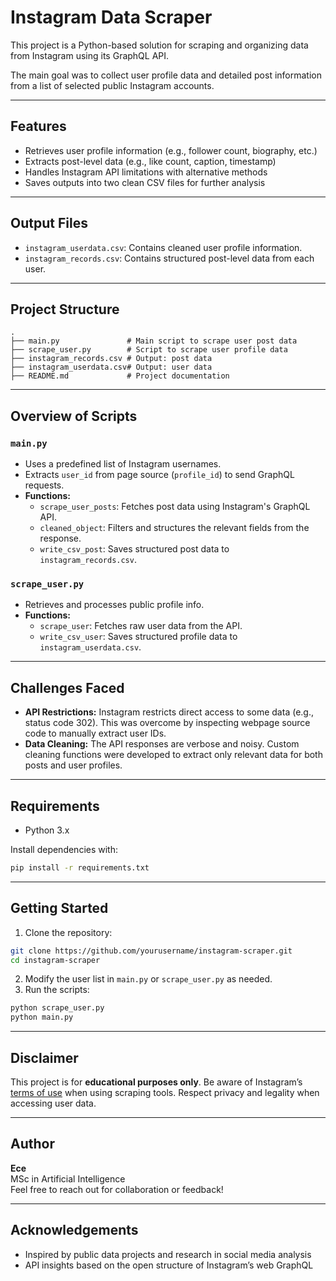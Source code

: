 # Instagram Data Scraper

This project is a Python-based solution for scraping and organizing data from Instagram using its GraphQL API.

The main goal was to collect user profile data and detailed post information from a list of selected public Instagram accounts.

---

##  Features

- Retrieves user profile information (e.g., follower count, biography, etc.)
- Extracts post-level data (e.g., like count, caption, timestamp)
- Handles Instagram API limitations with alternative methods
- Saves outputs into two clean CSV files for further analysis

---

##  Output Files

- `instagram_userdata.csv`: Contains cleaned user profile information.
- `instagram_records.csv`: Contains structured post-level data from each user.

---

##  Project Structure

```
.
├── main.py               # Main script to scrape user post data
├── scrape_user.py        # Script to scrape user profile data
├── instagram_records.csv # Output: post data
├── instagram_userdata.csv# Output: user data
├── README.md             # Project documentation
```

---

##  Overview of Scripts

### `main.py`
- Uses a predefined list of Instagram usernames.
- Extracts `user_id` from page source (`profile_id`) to send GraphQL requests.
- **Functions:**
    - `scrape_user_posts`: Fetches post data using Instagram's GraphQL API.
    - `cleaned_object`: Filters and structures the relevant fields from the response.
    - `write_csv_post`: Saves structured post data to `instagram_records.csv`.

### `scrape_user.py`
- Retrieves and processes public profile info.
- **Functions:**
    - `scrape_user`: Fetches raw user data from the API.
    - `write_csv_user`: Saves structured profile data to `instagram_userdata.csv`.

---

##  Challenges Faced

- **API Restrictions:** Instagram restricts direct access to some data (e.g., status code 302). This was overcome by inspecting webpage source code to manually extract user IDs.
- **Data Cleaning:** The API responses are verbose and noisy. Custom cleaning functions were developed to extract only relevant data for both posts and user profiles.

---

## Requirements

- Python 3.x

Install dependencies with:

```bash
pip install -r requirements.txt
```

---

## Getting Started

1. Clone the repository:

```bash
git clone https://github.com/yourusername/instagram-scraper.git
cd instagram-scraper
```

2. Modify the user list in `main.py` or `scrape_user.py` as needed.
3. Run the scripts:

```bash
python scrape_user.py
python main.py
```

---

## Disclaimer

This project is for **educational purposes only**. Be aware of Instagram’s [terms of use](https://help.instagram.com/581066165581870) when using scraping tools. Respect privacy and legality when accessing user data.

---

##  Author

**Ece**  
MSc in Artificial Intelligence  
Feel free to reach out for collaboration or feedback!

---

## Acknowledgements

- Inspired by public data projects and research in social media analysis
- API insights based on the open structure of Instagram’s web GraphQL
